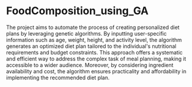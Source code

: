 # FoodComposition_using_GA
 
The project aims to automate the process of creating personalized diet plans by leveraging genetic algorithms. By inputting user-specific information such as age, weight, height, and activity level, the algorithm generates an optimized diet plan tailored to the individual's nutritional requirements and budget constraints. This approach offers a systematic and efficient way to address the complex task of meal planning, making it accessible to a wider audience. Moreover, by considering ingredient availability and cost, the algorithm ensures practicality and affordability in implementing the recommended diet plan.
